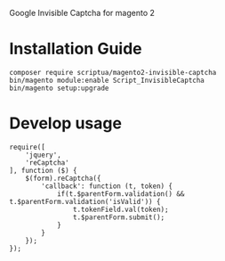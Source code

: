Google Invisible Captcha for magento 2

# Installation Guide
````
composer require scriptua/magento2-invisible-captcha
bin/magento module:enable Script_InvisibleCaptcha
bin/magento setup:upgrade
````

# Develop usage
````
require([
    'jquery',
    'reCaptcha'
], function ($) {
    $(form).reCaptcha({
        'callback': function (t, token) {
            if(t.$parentForm.validation() && t.$parentForm.validation('isValid')) {
                t.tokenField.val(token);
                t.$parentForm.submit();
            }
        }
    });
});
````
